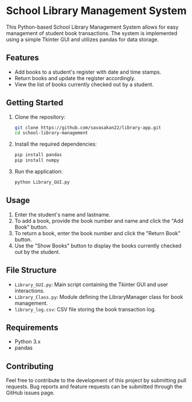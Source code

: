 # School Library Management System

This Python-based School Library Management System allows for easy management of student book transactions. The system is implemented using a simple Tkinter GUI and utilizes pandas for data storage.

## Features

- Add books to a student's register with date and time stamps.
- Return books and update the register accordingly.
- View the list of books currently checked out by a student.

## Getting Started

1. Clone the repository:

    ```bash
    git clone https://github.com/savasakan22/library-app.git
    cd school-library-management
    ```

2. Install the required dependencies:

    ```bash
    pip install pandas
    pip install numpy
    ```

3. Run the application:

    ```bash
    python Library_GUI.py
    ```

## Usage

1. Enter the student's name and lastname.
2. To add a book, provide the book number and name and click the "Add Book" button.
3. To return a book, enter the book number and click the "Return Book" button.
4. Use the "Show Books" button to display the books currently checked out by the student.

## File Structure

- `Library_GUI.py`: Main script containing the Tkinter GUI and user interactions.
- `Library_Class.py`: Module defining the LibraryManager class for book management.
- `library_log.csv`: CSV file storing the book transaction log.

## Requirements

- Python 3.x
- pandas

## Contributing

Feel free to contribute to the development of this project by submitting pull requests. Bug reports and feature requests can be submitted through the GitHub issues page.
